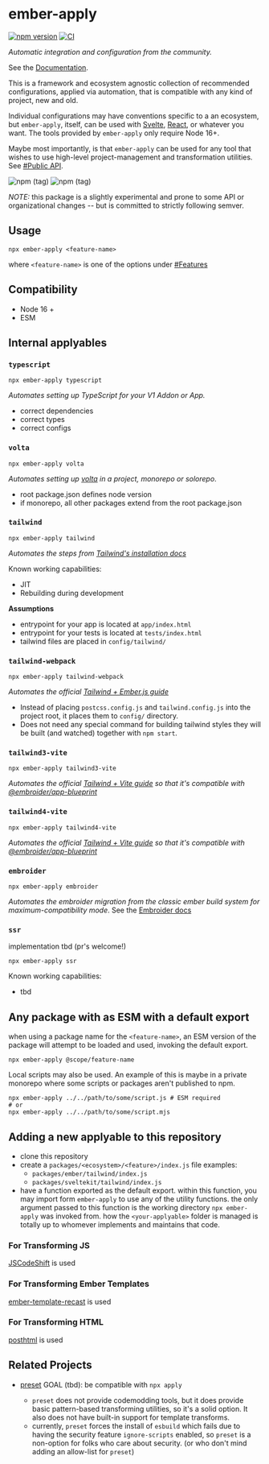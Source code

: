 # ember-apply
[![npm version](https://badge.fury.io/js/ember-apply.svg)](https://badge.fury.io/js/ember-apply)
[![CI](https://github.com/NullVoxPopuli/ember-apply/actions/workflows/ci.yml/badge.svg)](https://github.com/NullVoxPopuli/ember-apply/actions/workflows/ci.yml)


_Automatic integration and configuration from the community._

See the [Documentation](https://ember-apply.pages.dev/modules).


This is a framework and ecosystem agnostic collection of recommended configurations,
applied via automation, that is compatible with any kind of project, new and old.

Individual configurations may have conventions specific to a an ecosystem, but `ember-apply`,
itself, can be used with [Svelte](http://svelte.dev/), [React](https://reactjs.org/), or
whatever you want. The tools provided by `ember-apply` only require Node 16+.

Maybe most importantly, is that `ember-apply` can be used for any tool that wishes
to use high-level project-management and transformation utilities.
See [#Public API](https://ember-apply.pages.dev/modules).


![npm (tag)](https://img.shields.io/npm/v/@ember-apply/tailwind/latest?label=%40ember-apply%2Ftailwind)
![npm (tag)](https://img.shields.io/npm/v/@ember-apply/embroider/latest?label=%40ember-apply%2Fembroider)


_NOTE:_ this package is a slightly experimental and prone to some API or organizational changes -- but is committed to strictly following semver.

## Usage

```shell
npx ember-apply <feature-name>
```

where `<feature-name>` is one of the options under [#Features](#features)

## Compatibility

* Node 16 +
* ESM

## Internal applyables

### `typescript`

```shell
npx ember-apply typescript
```

_Automates setting up TypeScript for your V1 Addon or App._
- correct dependencies
- correct types 
- correct configs

### `volta`

```shell
npx ember-apply volta
```

_Automates setting up [volta](https://volta.sh/) in a project, monorepo or solorepo_.
- root package.json defines node version
- if monorepo, all other packages extend from the root package.json

### `tailwind`

```shell
npx ember-apply tailwind
```

_Automates the steps from [Tailwind's installation docs](https://tailwindcss.com/docs/installation)_

Known working capabilities:
 - JIT
 - Rebuilding during development

**Assumptions**
- entrypoint for your app is located at `app/index.html`
- entrypoint for your tests is located at `tests/index.html`
- tailwind files are placed in `config/tailwind/`

### `tailwind-webpack`

```shell
npx ember-apply tailwind-webpack
```

_Automates the official [Tailwind + Ember.js guide](https://tailwindcss.com/docs/guides/emberjs)_

- Instead of placing `postcss.config.js` and `tailwind.config.js` into the project root, it places them to `config/` directory.
- Does not need any special command for building tailwind styles they will be built (and watched) together with `npm start`.

### `tailwind3-vite`

```shell
npx ember-apply tailwind3-vite
```

_Automates the official [Tailwind + Vite guide](https://v3.tailwindcss.com/docs/guides/vite) so that it's compatible with [@embroider/app-blueprint](https://github.com/embroider-build/app-blueprint)_

### `tailwind4-vite`

```shell
npx ember-apply tailwind4-vite
```

_Automates the official [Tailwind + Vite guide](https://tailwindcss.com/docs/installation/using-vite) so that it's compatible with [@embroider/app-blueprint](https://github.com/embroider-build/app-blueprint)_

### `embroider`

```shell
npx ember-apply embroider
```

_Automates the embroider migration from the classic ember build system for maximum-compatibility mode_.
See the [Embroider docs](https://github.com/embroider-build/embroider/)

### `ssr`

implementation tbd (pr's welcome!)

```shell
npx ember-apply ssr
```

Known working capabilities:
 - tbd

## Any package with as ESM with a default export

when using a package name for the `<feature-name>`, an ESM version of the package
will attempt to be loaded and used, invoking the default export.

```shell
npx ember-apply @scope/feature-name
```

Local scripts may also be used. An example of this is maybe in a private monorepo
where some scripts or packages aren't published to npm.

```shell
npx ember-apply ../../path/to/some/script.js # ESM required
# or
npx ember-apply ../../path/to/some/script.mjs
```

## Adding a new applyable to this repository

- clone this repository
- create a `packages/<ecosystem>/<feature>/index.js` file
  examples:
   - `packages/ember/tailwind/index.js`
   - `packages/sveltekit/tailwind/index.js`
- have a function exported as the default export.
  within this function, you may import form `ember-apply` to use any of the utility functions.
  the only argument passed to this function is the working directory `npx ember-apply` was invoked from.
  how the `<your-applyable>` folder is managed is totally up to whomever implements and maintains that code.

### For Transforming JS

[JSCodeShift](https://github.com/facebook/jscodeshift) is used

### For Transforming Ember Templates

[ember-template-recast](https://github.com/ember-template-lint/ember-template-recast) is used

### For Transforming HTML

[posthtml](https://github.com/posthtml/posthtml) is used


## Related Projects

- [preset](https://github.com/preset/preset)
    GOAL (tbd): be compatible with `npx apply`

    - `preset` does not provide codemodding tools, but
      it does provide basic pattern-based transforming
      utilities, so it's a solid option. It also does
      not have built-in support for template transforms.
    - currently, `preset` forces the install of `esbuild` which fails due to having the security feature `ignore-scripts` enabled, so `preset` is a non-option for folks who care
      about security. (or who don't mind adding an allow-list for `preset`)

